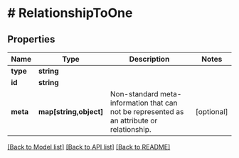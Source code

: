 # # RelationshipToOne

## Properties

Name | Type | Description | Notes
------------ | ------------- | ------------- | -------------
**type** | **string** |  |
**id** | **string** |  |
**meta** | **map[string,object]** | Non-standard meta-information that can not be represented as an attribute or relationship. | [optional]

[[Back to Model list]](../../README.md#models) [[Back to API list]](../../README.md#endpoints) [[Back to README]](../../README.md)
